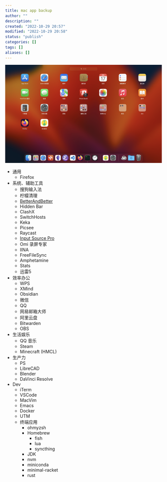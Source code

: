 ```yaml
---
title: mac app backup
author: ""
description: ""
created: "2022-10-29 20:57"
modified: "2022-10-29 20:58"
status: "publish"
categories: []
tags: []
aliases: []
---
```


![](../../resources/attachments/mac%20app%20backup-20221029-1.png)

- 通用
  - Firefox
- 系统、辅助工具
  - 搜狗输入法
  - 柠檬清理
  - [BetterAndBetter](https://www.better365.cn/bab2.html)
  - Hidden Bar
  - ClashX
  - SwitchHosts
  - Keka
  - Picsee
  - Raycast
  - [Input Source Pro](https://inputsource.pro/zh-CN?utm_source=appinn.com)
  - Omi 录屏专家
  - IINA
  - FreeFileSync
  - Amphetamine
  - Stats
  - 迅雷5
- 效率办公
  - WPS
  - XMind
  - Obsidian
  - 微信
  - QQ
  - 网易邮箱大师
  - 阿里云盘
  - Bitwarden
  - OBS
- 生活娱乐
  - QQ 音乐
  - Steam
  - Minecraft (HMCL)
- 生产力
  - PS
  - LibreCAD
  - Blender
  - DaVinci Resolve
- Dev
  - iTerm
  - VSCode
  - MacVim
  - Emacs
  - Docker
  - UTM
  - 终端应用
    - ohmyzsh
    - Homebrew
      - fish
      - lua
      - syncthing
    - JDK
    - nvm
    - miniconda
    - minimal-racket
    - rust